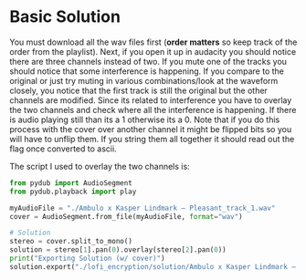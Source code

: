 # Basic Solution

You must download all the wav files first (**order matters** so keep track of the order from the playlist).
Next, if you open it up in audacity you should notice there are three channels instead of two. If you mute one of the tracks you should notice that some interference is happening. If you compare to the original or just try muting in various combinations/look at the waveform closely, you notice that the first track is still the original but the other channels are modified. Since its related to interference you have to overlay the two channels and check where all the interference is happening. If there is audio playing still than its a 1 otherwise its a 0. Note that if you do this process with the cover over another channel it might be flipped bits so you will have to unflip them. If you string them all together it should read out the flag once converted to ascii.

The script I used to overlay the two channels is:
```python
from pydub import AudioSegment
from pydub.playback import play

myAudioFile = "./Ambulo x Kasper Lindmark – Pleasant_track_1.wav"
cover = AudioSegment.from_file(myAudioFile, format="wav")

# Solution
stereo = cover.split_to_mono()
solution = stereo[1].pan(0).overlay(stereo[2].pan(0))
print("Exporting Solution (w/ cover)")
solution.export("./lofi_encryption/solution/Ambulo x Kasper Lindmark – Pleasant_track_1_solved_flag_part_1.wav", format="wav")
```